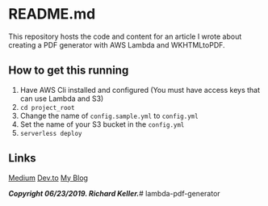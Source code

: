 # README.md

This repository hosts the code and content for an article I wrote about creating a PDF generator with AWS Lambda and WKHTMLtoPDF.

## How to get this running

1. Have AWS Cli installed and configured (You must have access keys that can use Lambda and S3)
1. `cd project_root`
1. Change the name of `config.sample.yml` to `config.yml`
1. Set the name of your S3 bucket in the `config.yml`
1. `serverless deploy`

## Links

[Medium](https://medium.com/@_rich/richard-keller-61d9cb0f430)
[Dev.to](https://dev.to/_rich/building-a-pdf-generator-on-aws-lambda-with-python3-and-wkhtmltopdf-50kl)
[My Blog](https://blog.richardkeller.net/building-a-pdf-generator-on-aws-lambda-with-python3-and-wkhtmltopdf/)

***Copyright 06/23/2019. Richard Keller.***# lambda-pdf-generator
